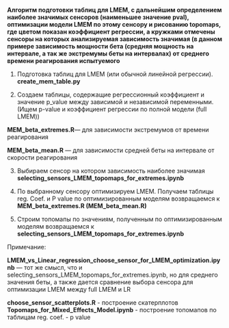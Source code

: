 **Алгоритм подготовки таблиц для LMEM, с дальнейшим определением наиболее значимых сенсоров (наименьшее значение pval), оптимизации модели LMEM по этому сенсору 
и рисованию topomaps, где цветом показан коэффициент регрессии, а кружками отмечены сенсоры на которых анализируемая зависимость значимая (в данном примере 
зависимость мощности бета (средняя мощность на интервале, а так же экстремумы беты на интервалах) от среднего времени реагирования испытуемого**


1. Подготовка таблиц для LMEM (или обычной линейной регрессии).
**create_mem_table.py**

2. Создаем таблицы, содержащие регрессионный коэффициент и значение p_value между зависимой и независимой переменными.
(Ищем p-value и коэффициент регрессии по полной модели (full LMEM))

**MEM_beta_extremes.R**— для зависимости экстремумов от времени реагирования

**MEM_beta_mean.R** — для зависимости средней беты на интервале от скорости реагирования

3. Выбираем сенсор на котором зависимость наиболее значимая
**selecting_sensors_LMEM_topomaps_for_extremes.ipynb**

4. По выбранному сенсору оптимизируем LMEM. Получаем таблицы reg. Coef. и P value по оптимизированным моделям
возвращаемся к **MEM_beta_extremes.R (MEM_beta_mean.R)**

5. Строим топомапы по значениям, полученным по оптимизированным моделям
возвращаемся к **selecting_sensors_LMEM_topomaps_for_extremes.ipynb**





Примечание: 

**LMEM_vs_Linear_regression_choose_sensor_for_LMEM_optimization.ipynb** — тот же смысл, что и selecting_sensors_LMEM_topomaps_for_extremes.ipynb, 
но для среднего значения беты, а также дается сравнение выбора сенсора для оптимизации LMEM между full LMEM и LR

**choose_sensor_scatterplots.R** - построение скатерплотов
**Topomaps_for_Mixed_Effects_Model.ipynb** - построение топомапов по таблицам reg. coef. - p value
